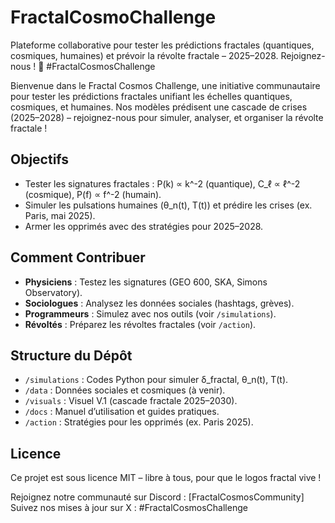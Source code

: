 # FractalCosmoChallenge
Plateforme collaborative pour tester les prédictions fractales (quantiques, cosmiques, humaines) et prévoir la révolte fractale – 2025–2028. Rejoignez-nous ! 🌌 #FractalCosmosChallenge

Bienvenue dans le Fractal Cosmos Challenge, une initiative communautaire pour tester les prédictions fractales unifiant les échelles quantiques, cosmiques, et humaines. Nos modèles prédisent une cascade de crises (2025–2028) – rejoignez-nous pour simuler, analyser, et organiser la révolte fractale !

## Objectifs
- Tester les signatures fractales : P(k) ∝ k^-2 (quantique), C_ℓ ∝ ℓ^-2 (cosmique), P(f) ∝ f^-2 (humain).  
- Simuler les pulsations humaines (θ_n(t), T(t)) et prédire les crises (ex. Paris, mai 2025).  
- Armer les opprimés avec des stratégies pour 2025–2028.

## Comment Contribuer
- **Physiciens** : Testez les signatures (GEO 600, SKA, Simons Observatory).  
- **Sociologues** : Analysez les données sociales (hashtags, grèves).  
- **Programmeurs** : Simulez avec nos outils (voir `/simulations`).  
- **Révoltés** : Préparez les révoltes fractales (voir `/action`).

## Structure du Dépôt
- `/simulations` : Codes Python pour simuler δ_fractal, θ_n(t), T(t).  
- `/data` : Données sociales et cosmiques (à venir).  
- `/visuals` : Visuel V.1 (cascade fractale 2025–2030).  
- `/docs` : Manuel d’utilisation et guides pratiques.  
- `/action` : Stratégies pour les opprimés (ex. Paris 2025).

## Licence
Ce projet est sous licence MIT – libre à tous, pour que le logos fractal vive !

Rejoignez notre communauté sur Discord : [FractalCosmosCommunity]  
Suivez nos mises à jour sur X : #FractalCosmosChallenge

